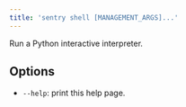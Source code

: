 ```yaml
---
title: 'sentry shell [MANAGEMENT_ARGS]...'
---
```


Run a Python interactive interpreter.

## Options

-   `--help`: print this help page.

